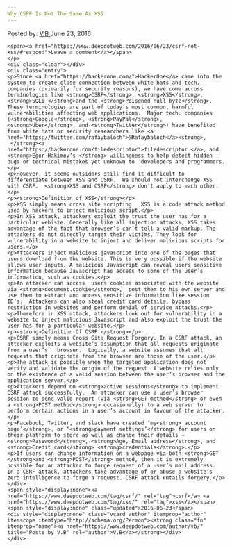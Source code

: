 ```yaml
---
Why CSRF Is Not The Same As XSS
---
```

<article class="post-listing post-14564 post type-post status-publish format-standard has-post-thumbnail hentry category-deepdot-news tag-csrf tag-xss">
    <div class="post-inner">
        <span>Posted by: <a href="https://www.deepdotweb.com/author/vb/" title="">V.B </a></span>
    <span>June 23, 2016</span>
    
    <span><a href="https://www.deepdotweb.com/2016/06/23/csrf-not-xss/#respond">Leave a comment</a></span>
    </p>
    <div class="clear"></div>
    <div class="entry">
    <p>Since <a href="https://hackerone.com/">HackerOne</a> came into the system to create close connection between white hats and tech. companies (primarily for security reasons), we have come across terminologies like <strong>CSRF</strong>, <strong>XSS</strong>, <strong>SQLi </strong>and the <strong>Poisoned null byte</strong>. These terminologies are part of today’s most common, harmful vulnerabilities affecting web applications.  Major tech. companies (<strong>Google</strong>, <strong>PayPal</strong>, <strong>Uber</strong>, and <strong>Twitter</strong>) have benefited from white hats or security researchers like <a href="https://twitter.com/rafaybaloch">@Rafaybaloch</a><strong>,  </strong><a href="https://hackerone.com/filedescriptor">filedescriptor </a>, and <strong>Egor Hakimov’s </strong> willingness to help detect hidden bugs or technical mistakes yet unknown to  developers and programmers.</p>
    <p>However, it seems outsiders still find it difficult to differentiate between XSS and CSRF.  We should not interchange XSS with CSRF.  <strong>XSS and CSRF</strong> don’t apply to each other.</p>
    <p><strong>Definition of XSS</strong></p>
    <p>XSS simply means cross site scripting.  XSS is a code attack method used by hackers to inject malicious script.</p>
    <p>In XSS attack, attackers exploit the trust the user has for a particular webiste. Generally like all injection attacks, XSS takes advantage of the fact that browser’s can’t tell a valid markup. The attackers do not directly target their victims. They look for vulnerability in a website to inject and deliver malicious scripts for users.</p>
    <p>Attackers inject malicious javascript into one of the pages that users download from the website. This is very possible if the website allows user inputs. A malicious Javascript can reveal users sensitive information because Javascript has access to some of the user’s information, such as cookies.</p>
    <p>An attacker can access  users cookies associated with the website via <strong>document.cookie</strong>,  post them to his own server and use them to extract and access sensitive information like session ID’s.  Attackers can also steal credit card details, bypass restriction in websites and perform denial of service attacks.</p>
    <p>Therefore in XSS attack, attackers look out for vulnerability in a website to inject malicious Javascript and also exploit the trust the user has for a particular website.</p>
    <p><strong>Definition Of CSRF </strong></p>
    <p>CSRF simply means Cross Site Request Forgery. In a CSRF attack, an attacker exploits a website’s assumption that all requests originate from a user’s   browser.  Logically, a website assumes that all requests that originate from the browser are those of the user.</p>
    <p>The attack is possible when the targeted application does not verify and validate the origin of the request. A website relies only on the existence of a valid session between the user’s browser and the application server.</p>
    <p>Attackers depend on <strong>active sessions</strong> to implement CSRF attack successfully.  An attacker can use a user’s browser session to send valid report (via <strong>GET method</strong> or even a <strong>POST method</strong> occasionally) to a web server to perform certain actions in a user’s account in favour of the attacker.</p>
    <p>Facebook, Twitter, and slack have created ‘my<strong> account page’</strong>, or ‘<strong>payment settings’</strong> for users on their platform to store as well as change their details – <strong>Password</strong>, <strong>Age, Email address</strong>, and <strong>Credit card</strong> <strong>credentials</strong>.</p>
    <p>If users can change information on a webpage via both <strong>GET </strong>and <strong>POST</strong> method, then it is extremely possible for an attacker to forge request of a user’s mail address.  In a CSRF attack, attackers take advantage of or abuse a website’s zero intelligence to forge a request. CSRF attack entails forgery.</p>
    </div>
    <span style="display:none"><a href="https://www.deepdotweb.com/tag/csrf/" rel="tag">csrf</a> <a href="https://www.deepdotweb.com/tag/xss/" rel="tag">xss</a></span> <span style="display:none" class="updated">2016-06-23</span>
    <div style="display:none" class="vcard author" itemprop="author" itemscope itemtype="http://schema.org/Person"><strong class="fn" itemprop="name"><a href="https://www.deepdotweb.com/author/vb/" title="Posts by V.B" rel="author">V.B</a></strong></div>
    </div>
</article>


